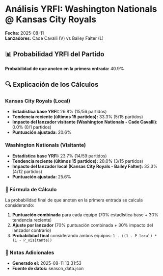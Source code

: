 # Análisis YRFI: Washington Nationals @ Kansas City Royals

**Fecha:** 2025-08-11  
**Lanzadores:** Cade Cavalli (V) vs Bailey Falter (L)

## 📊 Probabilidad YRFI del Partido

**Probabilidad de que anoten en la primera entrada:** 40.9%

## 🔍 Explicación de los Cálculos

### Kansas City Royals (Local)
- **Estadística base YRFI:** 26.8% (15/56 partidos)
- **Tendencia reciente (últimos 15 partidos):** 33.3% (5/15 partidos)
- **Impacto del lanzador visitante (Washington Nationals - Cade Cavalli):** 0.0% (0/1 partidos)
- **Puntuación ajustada:** 20.6%

### Washington Nationals (Visitante)
- **Estadística base YRFI:** 23.7% (14/59 partidos)
- **Tendencia reciente (últimos 15 partidos):** 20.0% (3/15 partidos)
- **Impacto del lanzador local (Kansas City Royals - Bailey Falter):** 33.3% (4/12 partidos)
- **Puntuación ajustada:** 25.6%

### 📝 Fórmula de Cálculo

La probabilidad final de que anoten en la primera entrada se calcula considerando:
1. **Puntuación combinada** para cada equipo (70% estadística base + 30% tendencia reciente)
2. **Ajuste por lanzador** (70% puntuación combinada + 30% impacto del lanzador contrario)
3. **Probabilidad final** considerando ambos equipos: `1 - ((1 - P_local) * (1 - P_visitante))`

### 📌 Notas Adicionales

- **Generado el:** 2025-08-11 13:31:53
- **Fuente de datos:** season_data.json
